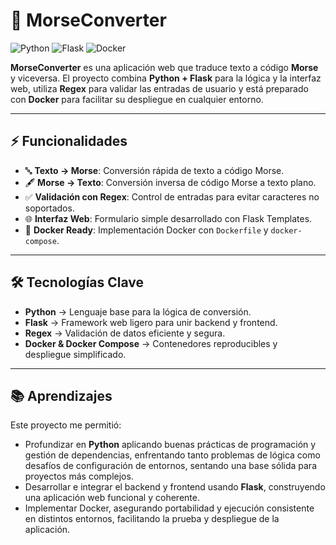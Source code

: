 # 🔡 MorseConverter

![Python](https://img.shields.io/badge/Python-3.10+-blue?logo=python)
![Flask](https://img.shields.io/badge/Flask-Framework-black?logo=flask)
![Docker](https://img.shields.io/badge/Docker-2496ED?logo=docker)


**MorseConverter** es una aplicación web que traduce texto a código **Morse** y viceversa. El proyecto combina **Python + Flask** para la lógica y la interfaz web, utiliza **Regex** para validar las entradas de usuario y está preparado con **Docker** para facilitar su despliegue en cualquier entorno.

---

## ⚡ Funcionalidades

* 🔤 **Texto → Morse**: Conversión rápida de texto a código Morse.
* 🖋️ **Morse → Texto**: Conversión inversa de código Morse a texto plano.
* ✅ **Validación con Regex**: Control de entradas para evitar caracteres no soportados.
* 🌐 **Interfaz Web**: Formulario simple desarrollado con Flask Templates.
* 🐳 **Docker Ready**: Implementación Docker con `Dockerfile` y `docker-compose`.

---

## 🛠️ Tecnologías Clave

* **Python** → Lenguaje base para la lógica de conversión.
* **Flask** → Framework web ligero para unir backend y frontend.
* **Regex** → Validación de datos eficiente y segura.
* **Docker & Docker Compose** → Contenedores reproducibles y despliegue simplificado.

---

## 📚 Aprendizajes

Este proyecto me permitió:

* Profundizar en **Python** aplicando buenas prácticas de programación y gestión de dependencias, enfrentando tanto problemas de lógica como desafíos de configuración de entornos, sentando una base sólida para proyectos más complejos.
* Desarrollar e integrar el backend y frontend usando **Flask**, construyendo una aplicación web funcional y coherente.
* Implementar Docker, asegurando portabilidad y ejecución consistente en distintos entornos, facilitando la prueba y despliegue de la aplicación.
